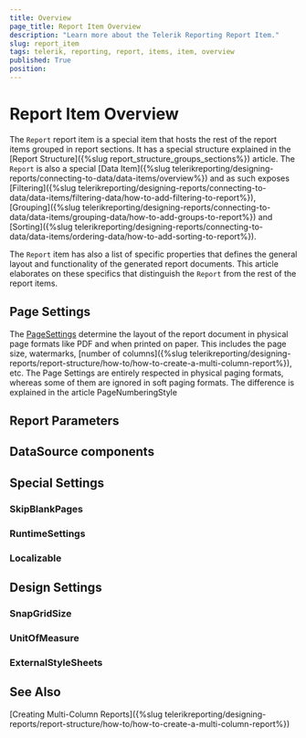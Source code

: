 ```yaml
---
title: Overview
page_title: Report Item Overview 
description: "Learn more about the Telerik Reporting Report Item."
slug: report_item
tags: telerik, reporting, report, items, item, overview
published: True
position: 
---
```


# Report Item Overview

The `Report` report item is a special item that hosts the rest of the report items grouped in report sections. It has a special structure explained in the [Report Structure]({%slug report_structure_groups_sections%}) article. The `Report` is also a special [Data Item]({%slug telerikreporting/designing-reports/connecting-to-data/data-items/overview%}) and as such exposes [Filtering]({%slug telerikreporting/designing-reports/connecting-to-data/data-items/filtering-data/how-to-add-filtering-to-report%}), [Grouping]({%slug telerikreporting/designing-reports/connecting-to-data/data-items/grouping-data/how-to-add-groups-to-report%}) and [Sorting]({%slug telerikreporting/designing-reports/connecting-to-data/data-items/ordering-data/how-to-add-sorting-to-report%}).

The `Report` item has also a list of specific properties that defines the general layout and functionality of the generated report documents. This article elaborates on these specifics that distinguish the `Report` from the rest of the report items.

## Page Settings

The [PageSettings](/api/Telerik.Reporting.Drawing.PageSettings) determine the layout of the report document in physical page formats like PDF and when printed on paper. This includes the page size, watermarks, [number of columns]({%slug telerikreporting/designing-reports/report-structure/how-to/how-to-create-a-multi-column-report%}), etc. The Page Settings are entirely respected in physical paging formats, whereas some of them are ignored in soft paging formats. The difference is explained in the article 
PageNumberingStyle

## Report Parameters




## DataSource components


## Special Settings

### SkipBlankPages

### RuntimeSettings

### Localizable

## Design Settings

### SnapGridSize

### UnitOfMeasure

### ExternalStyleSheets

## See Also

[Creating Multi-Column Reports]({%slug telerikreporting/designing-reports/report-structure/how-to/how-to-create-a-multi-column-report%})
